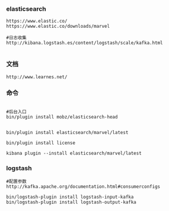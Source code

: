 ### elasticsearch
```
https://www.elastic.co/
https://www.elastic.co/downloads/marvel

#日志收集
http://kibana.logstash.es/content/logstash/scale/kafka.html


```

### 文档
```
http://www.learnes.net/
```

### 命令
```

#后台入口
bin/plugin install mobz/elasticsearch-head


bin/plugin install elasticsearch/marvel/latest

bin/plugin install license

kibana plugin --install elasticsearch/marvel/latest
```


### logstash
```
#配置参数
http://kafka.apache.org/documentation.html#consumerconfigs 
```


```
bin/logstash-plugin install logstash-input-kafka
bin/logstash-plugin install logstash-output-kafka
```